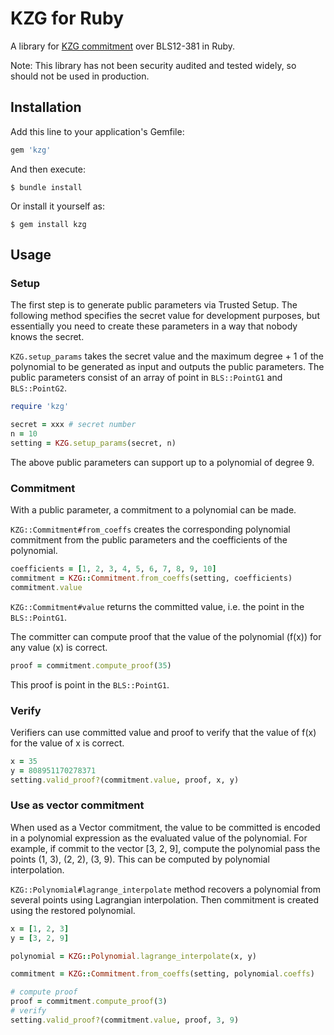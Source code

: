 # KZG for Ruby

A library for [KZG commitment](http://cacr.uwaterloo.ca/techreports/2010/cacr2010-10.pdf) over BLS12-381 in Ruby.

Note: This library has not been security audited and tested widely, so should not be used in production. 

## Installation

Add this line to your application's Gemfile:

```ruby
gem 'kzg'
```

And then execute:

    $ bundle install

Or install it yourself as:

    $ gem install kzg

## Usage

### Setup

The first step is to generate public parameters via Trusted Setup.
The following method specifies the secret value for development purposes,
but essentially you need to create these parameters in a way that nobody knows the secret.

`KZG.setup_params` takes the secret value and the maximum degree + 1 of the polynomial to be generated as input and outputs the public parameters.
The public parameters consist of an array of point in `BLS::PointG1` and `BLS::PointG2`.

```ruby
require 'kzg'

secret = xxx # secret number
n = 10
setting = KZG.setup_params(secret, n)
```

The above public parameters can support up to a polynomial of degree 9.

### Commitment

With a public parameter, a commitment to a polynomial can be made.

`KZG::Commitment#from_coeffs` creates the corresponding polynomial commitment from the public parameters and the coefficients of the polynomial.

```ruby
coefficients = [1, 2, 3, 4, 5, 6, 7, 8, 9, 10]
commitment = KZG::Commitment.from_coeffs(setting, coefficients)
commitment.value
```

`KZG::Commitment#value` returns the committed value, i.e. the point in the `BLS::PointG1`.

The committer can compute proof that the value of the polynomial (f(x)) for any value (x) is correct. 

```ruby
proof = commitment.compute_proof(35)
```

This proof is point in the `BLS::PointG1`.

### Verify

Verifiers can use committed value and proof to verify that the value of f(x) for the value of x is correct.

```ruby
x = 35
y = 808951170278371
setting.valid_proof?(commitment.value, proof, x, y)
```

### Use as vector commitment

When used as a Vector commitment, the value to be committed is encoded in a polynomial expression as the evaluated value of the polynomial.
For example, if commit to the vector [3, 2, 9], compute the polynomial pass the points (1, 3), (2, 2), (3, 9). 
This can be computed by polynomial interpolation.

`KZG::Polynomial#lagrange_interpolate` method recovers a polynomial from several points using Lagrangian interpolation.
Then commitment is created using the restored polynomial.

```ruby
x = [1, 2, 3]
y = [3, 2, 9]

polynomial = KZG::Polynomial.lagrange_interpolate(x, y)

commitment = KZG::Commitment.from_coeffs(setting, polynomial.coeffs)

# compute proof
proof = commitment.compute_proof(3)
# verify
setting.valid_proof?(commitment.value, proof, 3, 9)
```
